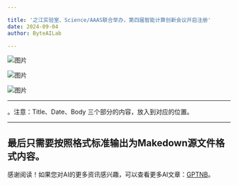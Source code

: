 ```yaml
---

title: '之江实验室、Science/AAAS联合举办，第四届智能计算创新会议开启注册'
date: 2024-09-04
author: ByteAILab

---
```


![图片](https://mmbiz.qpic.cn/sz_mmbiz_jpg/KmXPKA19gWicYVK35Oyfp5y5ffH58eYv4XERE8keEMu5wiaCDhVxkuZHcIK4HxUTCkv1facJRHULYThvug5jpLxg/640?wx_fmt=jpeg&from=appmsg)

![图片](https://mmbiz.qpic.cn/sz_mmbiz_jpg/KmXPKA19gWicYVK35Oyfp5y5ffH58eYv4pQGk8mf8dvCHibIlM6pIU4sQGoiaeqna5Riciad1iapPUedPPVXYun5709A/640?wx_fmt=jpeg&from=appmsg)

![图片](https://mmbiz.qpic.cn/sz_mmbiz_jpg/KmXPKA19gWicYVK35Oyfp5y5ffH58eYv47rRWxvWibs6brtjicvFBbBBt41vMkebicgIOD1n0kPc5nGfwyictBCGRhw/640?wx_fmt=jpeg&from=appmsg)

---

。注意：Title、Date、Body 三个部分的内容，放入到对应的位置。

---
最后只需要按照格式标准输出为Makedown源文件格式内容。
---
感谢阅读！如果您对AI的更多资讯感兴趣，可以查看更多AI文章：[GPTNB](https://gptnb.com)。
